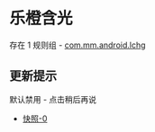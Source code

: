 # 乐橙含光

存在 1 规则组 - [com.mm.android.lchg](/src/apps/com.mm.android.lchg.ts)

## 更新提示

默认禁用 - 点击稍后再说

- [快照-0](https://i.gkd.li/i/13540871)
